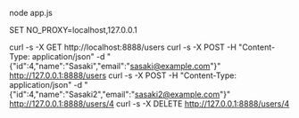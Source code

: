 node app.js

SET NO_PROXY=localhost,127.0.0.1

curl -s -X GET http://localhost:8888/users
curl -s -X POST -H "Content-Type: application/json" -d "{\"id\":4,\"name\":\"Sasaki\",\"email\":\"sasaki@example.com\"}" http://127.0.0.1:8888/users
curl -s -X POST -H "Content-Type: application/json" -d "{\"id\":4,\"name\":\"Sasaki2\",\"email\":\"sasaki2@example.com\"}" http://127.0.0.1:8888/users/4
curl -s -X DELETE http://127.0.0.1:8888/users/4